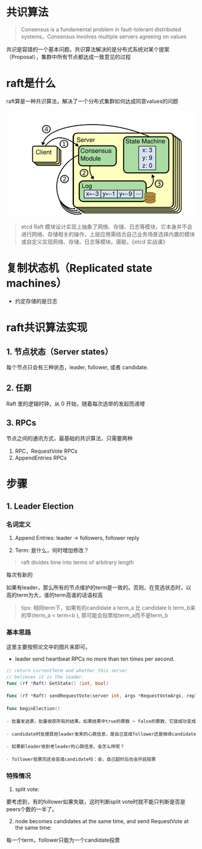 # 共识算法

> Consensus is a fundamental problem in fault-tolerant distributed systems，Consensus involves multiple servers agreeing on values

共识是容错的一个基本问题。共识算法解决的是分布式系统对某个提案（Proposal），集群中所有节点都达成一致意见的过程

# raft是什么

raft算是一种共识算法，解决了一个分布式集群如何达成同意values的问题

![](../pic/raft_ini.png)

> etcd Raft 模块设计实现上抽象了网络、存储、日志等模块，它本身并不会进行网络、存储相关的操作，上层应用需结合自己业务场景选择内置的模块或自定义实现网络、存储、日志等模块。唐聪，《etcd 实战课》

# 复制状态机（Replicated state machines）

- 约定存储的是日志

# raft共识算法实现

## 1. 节点状态（Server states）

每个节点只会有三种状态，leader, follower, 或者 candidate.

## 2. 任期

Raft 里的逻辑时钟，从 0 开始，随着每次选举的发起而递增

## 3. RPCs

节点之间的通讯方式，最基础的共识算法，只需要两种 

1. RPC，RequestVote RPCs 
2. AppendEntries RPCs

# 步骤

## 1. Leader Election
### 名词定义
1. Append Entries: leader -> followers, follower reply

2. Term: 是什么，何时增加修改？

> raft divides time into terms of arbitrary length

每次有新的

如果有leader，那么所有的节点维护的term是一致的。否则，在竞选状态时，以高的term为大，谁的term高谁的话语权高

> tips: 相同term下，如果有的candidate a term_a 比 candidate b term_b来的早(term_a < term<b ), 那可能会投票给term_a而不是term_b



### 基本思路

这里主要按照论文中的图片来即可。

- leader send heartbeat RPCs no more than ten times per second.

```go
// return currentTerm and whether this server
// believes it is the leader.
func (rf *Raft) GetState() (int, bool)

func (rf *Raft) sendRequestVote(server int, args *RequestVoteArgs, reply *RequestVoteReply) bool

func beginElection()

- 批量发选票，批量收获所有的结果。如果结果中true的票数 > false的票数，它就成功变成leader

- candidate时处理其他leader发来的心跳信息，是自己变成follower还是继续candidate？此时candidate的term肯定是大于老leader的term的

- 如果新leader收到老leader的心跳信息，会怎么样呢？

- follower投票完还会变成candidate吗：会，自己超时后也会开启投票

```

### 特殊情况

1. split vote: 

要考虑到，有的follower如果失联，这时判断split vote时就不能只判断是否是peers个数的一半了。


2. node becomes candidates at the same time, and send RequestVote at the same time:

每一个term，follower只能为一个candidate投票
